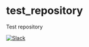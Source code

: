 

# test_repository
Test repository


[![Slack](https://imgur.com/a/q4TXD)](https://slack.com/signin)
